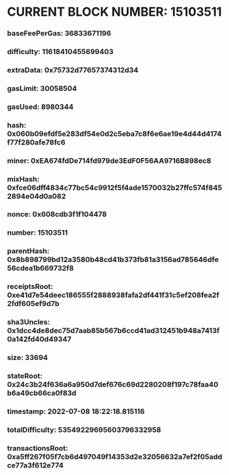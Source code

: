 # CURRENT BLOCK NUMBER: 15103511

### baseFeePerGas: 36833671196
### difficulty: 11618410455699403
### extraData: 0x75732d77657374312d34
### gasLimit: 30058504
### gasUsed: 8980344
### hash: 0x060b09efdf5e283df54e0d2c5eba7c8f6e6ae19e4d44d4174f77f280afe78fc6
### miner: 0xEA674fdDe714fd979de3EdF0F56AA9716B898ec8
### mixHash: 0xfce06dff4834c77bc54c9912f5f4ade1570032b27ffc574f8452894e04d0a082
### nonce: 0x608cdb3f1f104478
### number: 15103511
### parentHash: 0x8b898799bd12a3580b48cd41b373fb81a3156ad785646dfe56cdea1b669732f8
### receiptsRoot: 0xe41d7e54deec186555f2888938fafa2df441f31c5ef208fea2f2fdf605ef9d7b
### sha3Uncles: 0x1dcc4de8dec75d7aab85b567b6ccd41ad312451b948a7413f0a142fd40d49347
### size: 33694
### stateRoot: 0x24c3b24f636a6a950d7def676c69d2280208f197c78faa40b6a49cb66ca0f83d
### timestamp: 2022-07-08 18:22:18.815116
### totalDifficulty: 53549229695603796332958
### transactionsRoot: 0xa5ff267f05f7cb6d497049f14353d2e32056632a7ef2f05addce77a3f612e774
